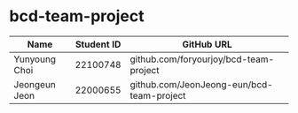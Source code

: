 # bcd-team-project

|Name |Student ID| GitHub URL|  
|---|---|---|
|Yunyoung Choi |22100748 |github.com/foryourjoy/bcd-team-project|  
|Jeongeun Jeon |22000655 |github.com/JeonJeong-eun/bcd-team-project|